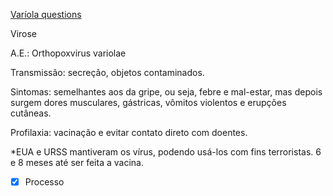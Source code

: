 [Varíola questions](Var%C3%ADola%20questions.md)

Virose

A.E.: Orthopoxvirus variolae

Transmissão: secreção, objetos contaminados.

Sintomas: semelhantes aos da gripe, ou seja, febre e mal-estar, mas depois surgem dores musculares, gástricas, vômitos violentos e erupções cutâneas.

Profilaxia: vacinação e evitar contato direto com doentes.

*EUA e URSS mantiveram os vírus, podendo usá-los com fins terroristas. 6 e 8 meses até ser feita a vacina.

 - [x] Processo 
